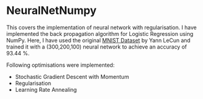 # NeuralNetNumpy

This covers the implementation of neural network with regularisation. I have implemented the back propagation algorithm for Logistic Regression using NumPy. Here, I have used the original [MNIST Dataset](http://yann.lecun.com/exdb/mnist/) by Yann LeCun and trained it with a (300,200,100) neural network to achieve an accuracy of 93.44 %.

Following optimisations were implemented:
* Stochastic Gradient Descent with Momentum
* Regularisation
* Learning Rate Annealing
